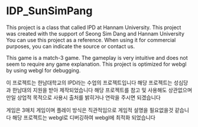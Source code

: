 # IDP_SunSimPang

This project is a class that called IPD at Hannam University.
This project was created with the support of Seong Sim Dang and Hannam University
You can use this project as a reference. When using it for commercial purposes, you can indicate the source or contact us.

This game is a match-3 game. The gameplay is very intuitive and does not seem to require any game explanation.
This project is optimized for webgl by using webgl for debugging.


이 프로젝트는 한남대학교의 IPD라는 수업의 프로젝트입니다
해당 프로젝트는 성심당과 한남대의 지원을 받아 제작되었습니다
해당 프로젝트를 참고 및 사용해도 상관없으며 만일 상업적 목적으로 사용시 출처를 밝히거나 연락을 주시면 되겠습니다

게임은 3매치 게임이며 플레이 방식은 직관적임으로 게임적 설명을 필요없을것 같습니다
해당 프로젝트는 webgl로 디버깅하여 webgl에 최적화 되었습니다
